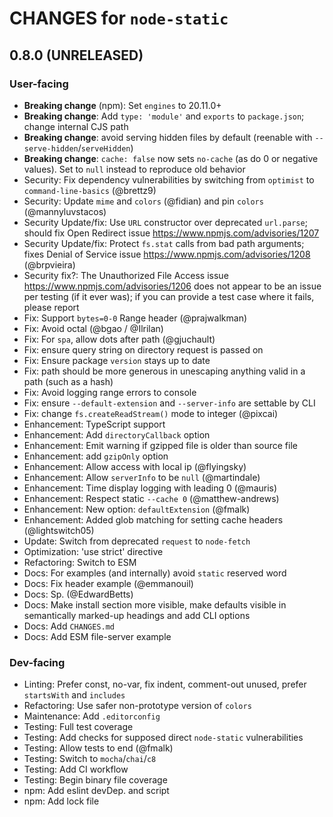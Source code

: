 # CHANGES for `node-static`

## 0.8.0 (UNRELEASED)

### User-facing

- **Breaking change** (npm): Set `engines` to 20.11.0+
- **Breaking change**: Add `type: 'module'` and `exports` to `package.json`;
    change internal CJS path
- **Breaking change**: avoid serving hidden files by default (reenable with `--serve-hidden`/`serveHidden`)
- **Breaking change**: `cache: false` now sets `no-cache` (as do 0 or
    negative values). Set to `null` instead to reproduce old behavior
- Security: Fix dependency vulnerabilities by switching from `optimist` to
    `command-line-basics` (@brettz9)
- Security: Update `mime` and `colors` (@fidian) and pin `colors`
    (@mannyluvstacos)
- Security Update/fix: Use `URL` constructor over deprecated `url.parse`;
    should fix Open Redirect issue <https://www.npmjs.com/advisories/1207>
- Security Update/fix: Protect `fs.stat` calls from bad path arguments; fixes
    Denial of Service issue <https://www.npmjs.com/advisories/1208>
    (@brpvieira)
- Security fix?: The Unauthorized File Access issue
    <https://www.npmjs.com/advisories/1206> does not appear to be an issue
    per testing (if it ever was); if you can provide a test case where it
    fails, please report
- Fix: Support `bytes=0-0` Range header (@prajwalkman)
- Fix: Avoid octal (@bgao / @Ilrilan)
- Fix: For `spa`, allow dots after path (@gjuchault)
- Fix: ensure query string on directory request is passed on
- Fix: Ensure package `version` stays up to date
- Fix: path should be more generous in unescaping anything valid in a
    path (such as a hash)
- Fix: Avoid logging range errors to console
- Fix: ensure `--default-extension` and `--server-info` are settable by CLI
- Fix: change `fs.createReadStream()` mode to integer (@pixcai)
- Enhancement: TypeScript support
- Enhancement: Add `directoryCallback` option
- Enhancement: Emit warning if gzipped file is older than source file
- Enhancement: add `gzipOnly` option
- Enhancement: Allow access with local ip (@flyingsky)
- Enhancement: Allow `serverInfo` to be `null` (@martindale)
- Enhancement: Time display logging with leading 0 (@mauris)
- Enhancement: Respect static `--cache 0` (@matthew-andrews)
- Enhancement: New option: `defaultExtension` (@fmalk)
- Enhancement: Added glob matching for setting cache headers (@lightswitch05)
- Update: Switch from deprecated `request` to `node-fetch`
- Optimization: 'use strict' directive
- Refactoring: Switch to ESM
- Docs: For examples (and internally) avoid `static` reserved word
- Docs: Fix header example (@emmanouil)
- Docs: Sp. (@EdwardBetts)
- Docs: Make install section more visible, make defaults visible in
    semantically marked-up headings and add CLI options
- Docs: Add `CHANGES.md`
- Docs: Add ESM file-server example

### Dev-facing

- Linting: Prefer const, no-var, fix indent, comment-out unused,
    prefer `startsWith` and `includes`
- Refactoring: Use safer non-prototype version of `colors`
- Maintenance: Add `.editorconfig`
- Testing: Full test coverage
- Testing: Add checks for supposed direct `node-static` vulnerabilities
- Testing: Allow tests to end (@fmalk)
- Testing: Switch to `mocha`/`chai`/`c8`
- Testing: Add CI workflow
- Testing: Begin binary file coverage
- npm: Add eslint devDep. and script
- npm: Add lock file
